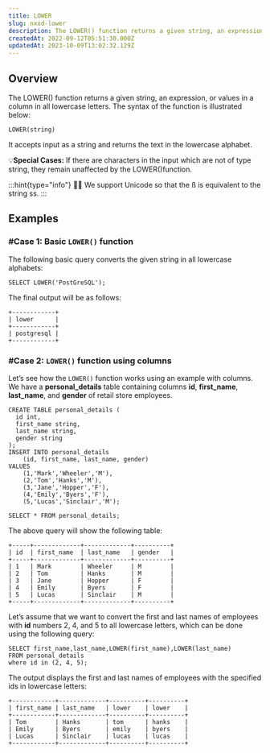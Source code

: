 ```yaml
---
title: LOWER
slug: nxxd-lower
description: The LOWER() function returns a given string, an expression, or values in a column in all lowercase letters. In this guide, we touch on more fundamentals.
createdAt: 2022-09-12T05:51:30.000Z
updatedAt: 2023-10-09T13:02:32.129Z
---
```


## Overview

The LOWER() function returns a given string, an expression, or values in a column in all lowercase letters. The syntax of the function is illustrated below:

```pgsql
LOWER(string)
```

It accepts input as a string and returns the text in the lowercase alphabet.

💡**Special Cases:** If there are characters in the input which are not of type string, they remain unaffected by the LOWER()function.

:::hint{type="info"}
🙌🏻 We support Unicode so that the ß is equivalent to the string ss.
:::

## Examples

### #Case 1: Basic `LOWER()` function

The following basic query converts the given string in all lowercase alphabets:

```pgsql
SELECT LOWER('PostGreSQL');
```

The final output will be as follows:

```pgsql
+------------+
| lower      |
+------------+
| postgresql |
+------------+
```

### #Case 2: `LOWER()` function using columns

Let’s see how the `LOWER()` function works using an example with columns. We have a **personal\_details** table containing columns **id**, **first\_name**, **last\_name**, and **gender** of retail store employees.

```pgsql
CREATE TABLE personal_details (
  id int,
  first_name string,
  last_name string,
  gender string
);
INSERT INTO personal_details 
    (id, first_name, last_name, gender) 
VALUES 
    (1,'Mark','Wheeler','M'),
    (2,'Tom','Hanks','M'),
    (3,'Jane','Hopper','F'),
    (4,'Emily','Byers','F'),
    (5,'Lucas','Sinclair','M');
```

```pgsql
SELECT * FROM personal_details;
```

The above query will show the following table:

```pgsql
+-----+-------------+-------------+----------+
| id  | first_name  | last_name   | gender   |
+-----+-------------+-------------+----------+
| 1   | Mark        | Wheeler     | M        |
| 2   | Tom         | Hanks       | M        |
| 3   | Jane        | Hopper      | F        |
| 4   | Emily       | Byers       | F        |
| 5   | Lucas       | Sinclair    | M        |
+-----+-------------+-------------+----------+
```

Let’s assume that we want to convert the first and last names of employees with **id** numbers 2, 4, and 5 to all lowercase letters, which can be done using the following query:

```pgsql
SELECT first_name,last_name,LOWER(first_name),LOWER(last_name)
FROM personal_details
where id in (2, 4, 5);
```

The output displays the first and last names of employees with the specified ids in lowercase letters:

```pgsql
+------------+-------------+----------+----------+
| first_name | last_name   | lower    | lower    |
+------------+-------------+----------+----------+
| Tom        | Hanks       | tom      | hanks    |
| Emily      | Byers       | emily    | byers    |
| Lucas      | Sinclair    | lucas    | lucas    |
+------------+-------------+----------+----------+
```

